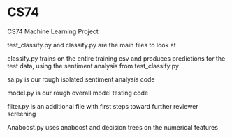 # CS74
CS74 Machine Learning Project

test_classify.py and classify.py are the main files to look at

classify.py trains on the entire training csv and produces predictions for the test data, using the sentiment analysis from test_classify.py

sa.py is our rough isolated sentiment analysis code

model.py is our rough overall model testing code

filter.py is an additional file with first steps toward further reviewer screening

Anaboost.py uses anaboost and decision trees on the numerical features 
